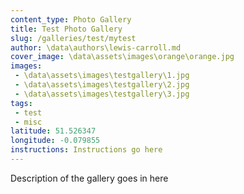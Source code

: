 ```yaml
---
content_type: Photo Gallery
title: Test Photo Gallery
slug: /galleries/test/mytest
author: \data\authors\lewis-carroll.md
cover_image: \data\assets\images\orange\orange.jpg
images:
 - \data\assets\images\testgallery\1.jpg
 - \data\assets\images\testgallery\2.jpg
 - \data\assets\images\testgallery\3.jpg
tags:
 - test
 - misc
latitude: 51.526347
longitude: -0.079855
instructions: Instructions go here
---
```


Description of the gallery goes in here